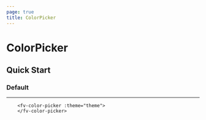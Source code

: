 ```yaml
---
page: true
title: ColorPicker
--- 
```


<script lang="ts" setup>
import { ref } from 'vue'; 
import { useTheme } from '../common/index.js'; 

const {theme} = useTheme()


</script>

# ColorPicker

## Quick Start

### Default

---

<fv-color-picker :theme="theme">
</fv-color-picker>

```vue-html
    <fv-color-picker :theme="theme">
    </fv-color-picker>
```

<!--@include: ./properties.md-->

<!--@include: ./emits.md-->

